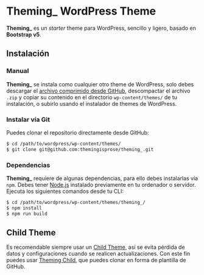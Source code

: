 # Theming_ WordPress Theme

**Theming_** es un _starter_ theme para WordPress, sencillo y ligero, basado en **Bootstrap v5**.

## Instalación

### Manual

**Theming_** se instala como cualquier otro theme de WordPress, solo debes descargar el [archivo comprimido desde GitHub](https://github.com/themingisprose/theming_/archive/refs/heads/main.zip), descompactar el archivo `.zip` y copiar su contenido en el directorio `wp-content/themes/` de tu instalación, o subirlo usando el instalador de themes de WordPress.

### Instalar vía Git

Puedes clonar el repositorio directamente desde GitHub:

```bash
$ cd /path/to/wordpress/wp-content/themes/
$ git clone git@github.com:themingisprose/theming_.git
```

### Dependencias

**Theming_** requiere de algunas dependencias, para ello debes instalarlas vía `npm`. Debes tener [Node.js](https://nodejs.org/es/) instalado previamente en tu ordenador o servidor. Ejecuta los siguientes comandos desde tu CLI:

```bash
$ cd /path/to/wordpress/wp-content/themes/theming_/
$ npm install
$ npm run build
```

## Child Theme

Es recomendable siempre usar un [Child Theme](https://developer.wordpress.org/themes/advanced-topics/child-themes/), así se evita pérdida de datos y configuraciones cuando se realicen actualizaciones. Con este fin puedes usar [Theming Child](https://github.com/themingisprose/theming-child), que puedes clonar en forma de plantilla de GitHub.
